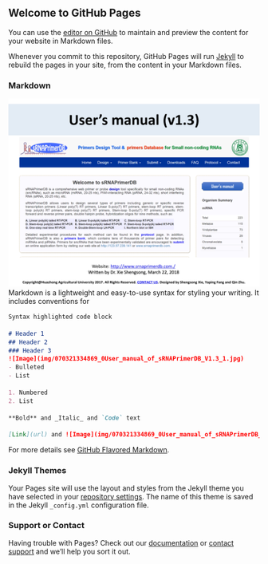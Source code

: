 ## Welcome to GitHub Pages

You can use the [editor on GitHub](https://github.com/srnaprimerdb/srnaprimerdb/edit/master/index.md) to maintain and preview the content for your website in Markdown files.

Whenever you commit to this repository, GitHub Pages will run [Jekyll](https://jekyllrb.com/) to rebuild the pages in your site, from the content in your Markdown files.

### Markdown
![Image](img/070321334869_0User_manual_of_sRNAPrimerDB_V1.3_1.jpg)
Markdown is a lightweight and easy-to-use syntax for styling your writing. It includes conventions for

```markdown
Syntax highlighted code block

# Header 1
## Header 2
### Header 3
![Image](img/070321334869_0User_manual_of_sRNAPrimerDB_V1.3_1.jpg)
- Bulleted
- List

1. Numbered
2. List

**Bold** and _Italic_ and `Code` text

[Link](url) and ![Image](img/070321334869_0User_manual_of_sRNAPrimerDB_V1.3_1.jpg)
```

For more details see [GitHub Flavored Markdown](https://guides.github.com/features/mastering-markdown/).

### Jekyll Themes

Your Pages site will use the layout and styles from the Jekyll theme you have selected in your [repository settings](https://github.com/srnaprimerdb/srnaprimerdb/settings). The name of this theme is saved in the Jekyll `_config.yml` configuration file.

### Support or Contact

Having trouble with Pages? Check out our [documentation](https://help.github.com/categories/github-pages-basics/) or [contact support](https://github.com/contact) and we’ll help you sort it out.
